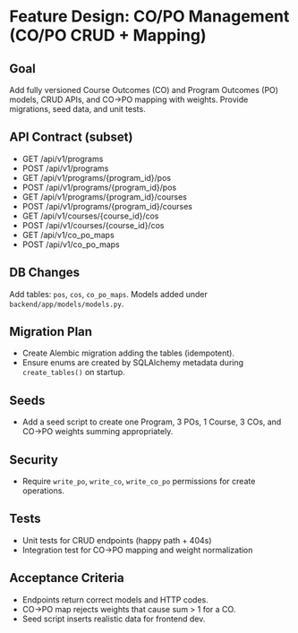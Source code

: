 # Feature Design: CO/PO Management (CO/PO CRUD + Mapping)

## Goal
Add fully versioned Course Outcomes (CO) and Program Outcomes (PO) models, CRUD APIs, and CO→PO mapping with weights. Provide migrations, seed data, and unit tests.

## API Contract (subset)
- GET /api/v1/programs
- POST /api/v1/programs
- GET /api/v1/programs/{program_id}/pos
- POST /api/v1/programs/{program_id}/pos
- GET /api/v1/programs/{program_id}/courses
- POST /api/v1/programs/{program_id}/courses
- GET /api/v1/courses/{course_id}/cos
- POST /api/v1/courses/{course_id}/cos
- GET /api/v1/co_po_maps
- POST /api/v1/co_po_maps

## DB Changes
Add tables: `pos`, `cos`, `co_po_maps`. Models added under `backend/app/models/models.py`.

## Migration Plan
- Create Alembic migration adding the tables (idempotent).
- Ensure enums are created by SQLAlchemy metadata during `create_tables()` on startup.

## Seeds
- Add a seed script to create one Program, 3 POs, 1 Course, 3 COs, and CO→PO weights summing appropriately.

## Security
- Require `write_po`, `write_co`, `write_co_po` permissions for create operations.

## Tests
- Unit tests for CRUD endpoints (happy path + 404s)
- Integration test for CO→PO mapping and weight normalization

## Acceptance Criteria
- Endpoints return correct models and HTTP codes.
- CO→PO map rejects weights that cause sum > 1 for a CO.
- Seed script inserts realistic data for frontend dev.
